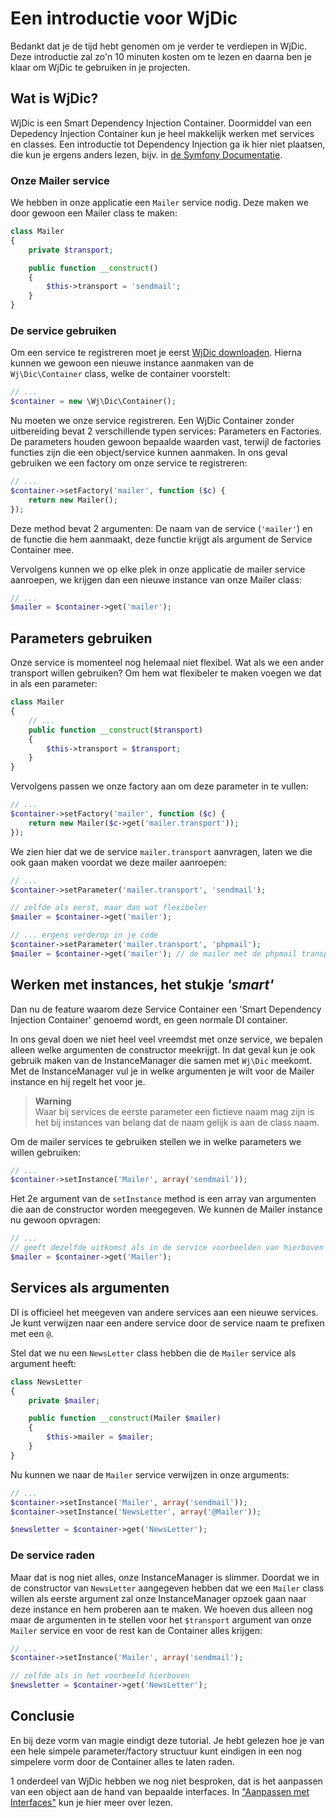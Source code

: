 # Een introductie voor WjDic

Bedankt dat je de tijd hebt genomen om je verder te verdiepen in WjDic. Deze
introductie zal zo'n 10 minuten kosten om te lezen en daarna ben je klaar om
WjDic te gebruiken in je projecten.

## Wat is WjDic?

WjDic is een Smart Dependency Injection Container. Doormiddel van een
Depedency Injection Container kun je heel makkelijk werken met services en
classes. Een introductie tot Dependency Injection ga ik hier niet plaatsen,
die kun je ergens anders lezen, bijv. in [de Symfony Documentatie][1].

### Onze Mailer service

We hebben in onze applicatie een `Mailer` service nodig. Deze maken we door
gewoon een Mailer class te maken:

````php
class Mailer
{
    private $transport;

    public function __construct()
    {
        $this->transport = 'sendmail';
    }
}
````

### De service gebruiken

Om een service te registreren moet je eerst [WjDic downloaden][2]. Hierna
kunnen we gewoon een nieuwe instance aanmaken van de `Wj\Dic\Container` class,
welke de container voorstelt:

````php
// ...
$container = new \Wj\Dic\Container();
````

Nu moeten we onze service registreren. Een WjDic Container zonder uitbereiding
bevat 2 verschillende typen services: Parameters en Factories. De parameters
houden gewoon bepaalde waarden vast, terwijl de factories functies zijn die een
object/service kunnen aanmaken. In ons geval gebruiken we een factory om onze
service te registreren:

````php
// ...
$container->setFactory('mailer', function ($c) {
    return new Mailer();
});
````

Deze method bevat 2 argumenten: De naam van de service (`'mailer'`) en de
functie die hem aanmaakt, deze functie krijgt als argument de Service
Container mee.

Vervolgens kunnen we op elke plek in onze applicatie de mailer service
aanroepen, we krijgen dan een nieuwe instance van onze Mailer class:

````php
// ...
$mailer = $container->get('mailer');
````

## Parameters gebruiken

Onze service is momenteel nog helemaal niet flexibel. Wat als we een ander
transport willen gebruiken? Om hem wat flexibeler te maken voegen we dat in als
een parameter:

````php
class Mailer
{
    // ...
    public function __construct($transport)
    {
        $this->transport = $transport;
    }
}
````

Vervolgens passen we onze factory aan om deze parameter in te vullen:

````php
// ...
$container->setFactory('mailer', function ($c) {
    return new Mailer($c->get('mailer.transport'));
});
````

We zien hier dat we de service `mailer.transport` aanvragen, laten we die ook
gaan maken voordat we deze mailer aanroepen:

````php
// ...
$container->setParameter('mailer.transport', 'sendmail');

// zelfde als eerst, maar dan wat flexibeler
$mailer = $container->get('mailer');

// ... ergens verderop in je code
$container->setParameter('mailer.transport', 'phpmail');
$mailer = $container->get('mailer'); // de mailer met de phpmail transport
````

## Werken met instances, het stukje *'smart'*

Dan nu de feature waarom deze Service Container een 'Smart Dependency Injection
Container' genoemd wordt, en geen normale DI container.

In ons geval doen we niet heel veel vreemdst met onze service, we bepalen alleen
welke argumenten de constructor meekrijgt. In dat geval kun je ook gebruik maken
van de InstanceManager die samen met `Wj\Dic` meekomt. Met de InstanceManager vul
je in welke argumenten je wilt voor de Mailer instance en hij regelt het voor
je.

 > **Warning**<br>
 > Waar bij services de eerste parameter een fictieve naam mag zijn is het bij
 > instances van belang dat de naam gelijk is aan de class naam.

Om de mailer services te gebruiken stellen we in welke parameters we willen
gebruiken:

````php
// ...
$container->setInstance('Mailer', array('sendmail'));
````

Het 2e argument van de `setInstance` method is een array van argumenten die
aan de constructor worden meegegeven. We kunnen de Mailer instance nu gewoon
opvragen:

````php
// ...
// geeft dezelfde uitkomst als in de service voorbeelden van hierboven
$mailer = $container->get('Mailer');
````

## Services als argumenten

DI is officieel het meegeven van andere services aan een nieuwe services. Je
kunt verwijzen naar een andere service door de service naam te prefixen met een
`@`.

Stel dat we nu een `NewsLetter` class hebben die de `Mailer` service als
argument heeft:

````php
class NewsLetter
{
    private $mailer;

    public function __construct(Mailer $mailer)
    {
        $this->mailer = $mailer;
    }
}
````

Nu kunnen we naar de `Mailer` service verwijzen in onze arguments:

````php
// ...
$container->setInstance('Mailer', array('sendmail'));
$container->setInstance('NewsLetter', array('@Mailer'));

$newsletter = $container->get('NewsLetter');
````

### De service raden

Maar dat is nog niet alles, onze InstanceManager is slimmer. Doordat we in de
constructor van `NewsLetter` aangegeven hebben dat we een `Mailer` class
willen als eerste argument zal onze InstanceManager opzoek gaan naar deze
instance en hem proberen aan te maken. We hoeven dus alleen nog maar de 
argumenten in te stellen voor het `$transport` argument van onze `Mailer`
service en voor de rest kan de Container alles krijgen:

````php
// ...
$container->setInstance('Mailer', array('sendmail');

// zelfde als in het voorbeeld hierboven
$newsletter = $container->get('NewsLetter');
````

## Conclusie

En bij deze vorm van magie eindigt deze tutorial. Je hebt gelezen hoe je van een
hele simpele parameter/factory structuur kunt eindigen in een nog simpelere vorm
door de Container alles te laten raden.

1 onderdeel van WjDic hebben we nog niet besproken, dat is het aanpassen van
een object aan de hand van bepaalde interfaces. In
["Aanpassen met Interfaces"][3] kun je hier meer over lezen.

 [1]: http://symfony.com/doc/current/book/service_container.html
 [2]: downloaden.rst
 [3]: interfaces.rst
